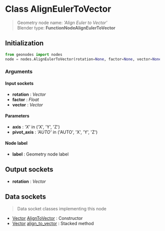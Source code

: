 
# Class AlignEulerToVector

> Geometry node name: _'Align Euler to Vector'_<br>Blender type:  **FunctionNodeAlignEulerToVector**

## Initialization


```python
from geonodes import nodes
node = nodes.AlignEulerToVector(rotation=None, factor=None, vector=None, axis='X', pivot_axis='AUTO', label=None)
```


### Arguments


#### Input sockets



- **rotation** : _Vector_
- **factor** : _Float_
- **vector** : _Vector_



#### Parameters



- **axis** : _'X'_ in ('X', 'Y', 'Z')
- **pivot_axis** : _'AUTO'_ in ('AUTO', 'X', 'Y', 'Z')



#### Node label



- **label** : Geometry node label



## Output sockets



- **rotation** : _Vector_



## Data sockets

> Data socket classes implementing this node


- [Vector](./sockets/Vector.md) [AlignToVector](./sockets/Vector.md#aligntovector) : Constructor
- [Vector](./sockets/Vector.md) [align_to_vector](./sockets/Vector.md#align_to_vector) : Stacked method


